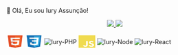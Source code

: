👋 Olá, Eu sou Iury Assunção!

<div align="center">
  <a href="https://github.com/iury-assuncao">
  <img height="180em" src="https://github-readme-stats.vercel.app/api?username=iury-assuncao&show_icons=true&theme=dracula&include_all_commits=true&count_private=true"/>
  <img height="180em" src="https://github-readme-stats.vercel.app/api/top-langs/?username=iury-assuncao&layout=compact&langs_count=7&theme=dracula"/>
  
</div>

<div style="display: inline-block"><br>

  <img align="center" alt="Iury-HTML" height="30" width="40" src="https://raw.githubusercontent.com/devicons/devicon/master/icons/html5/html5-original.svg">
  <img align="center" alt="Iury-CSS" height="30" width="40" src="https://raw.githubusercontent.com/devicons/devicon/master/icons/css3/css3-original.svg">
  <img align="center" alt="Iury-PHP" height="50" width="60" src="https://cdn.jsdelivr.net/gh/devicons/devicon/icons/php/php-original.svg" />
  <img align="center" alt="Iury-Js" height="30" width="40" src="https://raw.githubusercontent.com/devicons/devicon/master/icons/javascript/javascript-plain.svg">
  <img align="center" alt="Iury-Node" height="30" width="40" src="https://cdn.jsdelivr.net/gh/devicons/devicon/icons/nodejs/nodejs-original.svg">
  <img align="center" alt="Iury-React" height="30" width="40" src="https://cdn.jsdelivr.net/gh/devicons/devicon/icons/react/react-original.svg">
  
</div>


